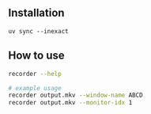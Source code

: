 ## Installation

```
uv sync --inexact
```

## How to use

```sh
recorder --help

# example usage
recorder output.mkv --window-name ABCD
recorder output.mkv --monitor-idx 1
```